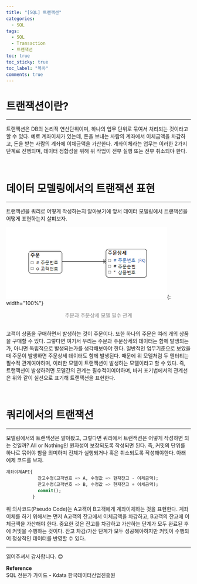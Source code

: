 ```yaml
---
title: "[SQL] 트랜잭션"
categories:
  - SQL
tags:
  - SQL
  - Transaction
  - 트랜잭션
toc: true
toc_sticky: true
toc_label: "목차"
comments: true
---
```


# 트랜잭션이란?
---
트랜잭션은 DB의 논리적 연산단위이며, 하나의 업무 단위로 묶여서 처리되는 것이라고 할 수 있다. 예로 계좌이체가 있는데, 돈을 보내는 사람의 계좌에서 이체금액을 차감하고, 돈을 받는 사람의 계좌에 이체금액을 가산한다. 계좌이체라는 업무는 이러한 2가지  단계로 진행되며, 데이터 정합성을 위해 위 작업이 전부 실행 또는 전부 취소되야 한다.  

<br>

# 데이터 모델링에서의 트랜잭션 표현
---
트랜잭션을 쿼리로 어떻게 작성하는지 알아보기에 앞서 데이터 모델링에서 트랜잭션을 어떻게 표현하는지 살펴보자.

![주문과 주문상세 모델 필수 관계](/assets/img/posts/20220912/required-relationships-between-models.png "주문과 주문상세 모델 필수 관계"){: width="100%"}
<div style="color: gray; text-align: center; margin-bottom: 30px;">주문과 주문상세 모델 필수 관계</div>

고객이 상품을 구매하면서 발생하는 것이 주문이다. 또한 하나의 주문은 여러 개의 상품을 구매할 수 있다. 그렇다면 여기서 우리는 주문과 주문상세의 데이터는 함께 발생되는가, 아니면 독립적으로 발생되는가를 생각해보아야 한다. 일반적인 업무기준으로 보았을 때 주문이 발생하면 주문상세 데이터도 함께 발생된다. 때문에 위 모델처럼 두 엔터티는 필수적 관계여야하며, 이러한 모델이 트랜잭션이 발생하는 모델이라고 할 수 있다. 즉, 트랜잭션이 발생하려면 모델간의 관계는 필수적이여야하며, 바커 표기법에서의 관계선은 위와 같이 실선으로 표기해 트랜잭션을 표현한다.

<br>

# 쿼리에서의 트랜잭션
---
모델링에서의 트랜잭션은 알아봤고, 그렇다면 쿼리에서 트랜잭션은 어떻게 작성하면 되는 것일까? All or Nothing인 원자성이 보장되도록 작성되면 된다. 즉, 커밋의 단위를 하나로 묶어야 함을 의미하며 전체가 실행되거나 혹은 취소되도록 작성해야한다. 아래 예제 코드를 보자.

```sql
계좌이체API{
            잔고수정(고객번호 => A, 수정값 => 현재잔고 - 이체금액);
            잔고수정(고객번호 => B, 수정값 => 현재잔고 + 이체금액);
            commit();
          }
```

위 의사코드(Pseudo Code)는 A고객이 B고객에게 계좌이체하는 것을 표현한다. 계좌이체를 하기 위해서는 먼저 A고객의 잔고에서 이체금액을 차감하고, B고객의 잔고에 이체금액을 가산해야 한다. 중요한 것은 잔고를 차감하고 가산하는 단계가 모두 완료된 후에 커밋을 수행하는 것이다. 잔고 차감/가산 단계가 모두 성공해야하지만 커밋이 수행되어 정상적인 데이터를 반영할 수 있다.

---

읽어주셔서 감사합니다. 😊 

__Reference__  
SQL 전문가 가이드 - Kdata 한국데이터산업진흥원  